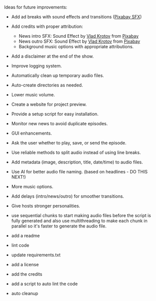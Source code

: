 Ideas for future improvements:

- Add ad breaks with sound effects and transitions ([Pixabay SFX](https://pixabay.com/sound-effects/news-broadcast-logo-154234/))
- Add credits with proper attribution:
  - News intro SFX: Sound Effect by [Vlad Krotov](https://pixabay.com/users/moodmode-33139253/) from [Pixabay](https://pixabay.com/)
  - News outro SFX: Sound Effect by [Vlad Krotov](https://pixabay.com/users/moodmode-33139253/) from [Pixabay](https://pixabay.com/)
  - Background music options with appropriate attributions.
  
- Add a disclaimer at the end of the show.
- Improve logging system.
- Automatically clean up temporary audio files.
- Auto-create directories as needed.
- Lower music volume.
- Create a website for project preview.
- Provide a setup script for easy installation.
- Monitor new news to avoid duplicate episodes.
- GUI enhancements.
- Ask the user whether to play, save, or send the episode.
- Use reliable methods to split audio instead of using line breaks.
- Add metadata (image, description, title, date/time) to audio files.
- Use AI for better audio file naming. (based on headlines - DO THIS NEXT!)
- More music options.
- Add delays (intro/news/outro) for smoother transitions.
- Give hosts stronger personalities.
- use sequential chunks to start making audio files before the script is fully generated and also use multithreading to make each chunk in parallel so it's faster to generate the audio file.

- add a readme
- lint code
- update requirements.txt
- add a license
- add the credits
- add a script to auto lint the code
- auto cleanup